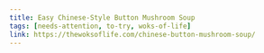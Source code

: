 ```yaml
---
title: Easy Chinese-Style Button Mushroom Soup
tags: [needs-attention, to-try, woks-of-life]
link: https://thewoksoflife.com/chinese-button-mushroom-soup/
---
```


